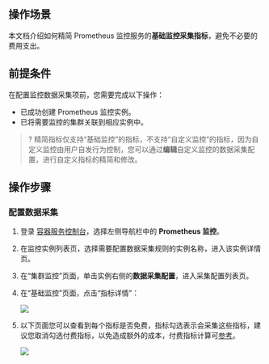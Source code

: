 ## 操作场景

本文档介绍如何精简 Prometheus 监控服务的**基础监控采集指标**，避免不必要的费用支出。

## 前提条件

在配置监控数据采集项前，您需要完成以下操作：

- 已成功创建 Prometheus 监控实例。
- 已将需要监控的集群关联到相应实例中。

> ? 精简指标仅支持“基础监控”的指标，不支持“自定义监控”的指标，因为自定义监控由用户自发行为控制，您可以通过**编辑**自定义监控的数据采集配置，进行自定义指标的精简和修改。

## 操作步骤

### 配置数据采集

1. 登录 [容器服务控制台](https://console.cloud.tencent.com/tke2)，选择左侧导航栏中的 **Prometheus 监控**。

2. 在监控实例列表页，选择需要配置数据采集规则的实例名称，进入该实例详情页。

3. 在“集群监控”页面，单击实例右侧的**数据采集配置**，进入采集配置列表页。

4. 在“基础监控”页面，点击“指标详情”：

   ![](https://qcloudimg.tencent-cloud.cn/raw/ea6c347c17d6d1183f4179eebf3e5132.png)

5. 以下页面您可以查看到每个指标是否免费，指标勾选表示会采集这些指标，建议您取消勾选付费指标，以免造成额外的成本，付费指标计算可[参考](https://cloud.tencent.com/document/product/1416/65379)。

   ![](https://qcloudimg.tencent-cloud.cn/raw/f779eb49afb2d082dbec6d129cf257f1.png)

